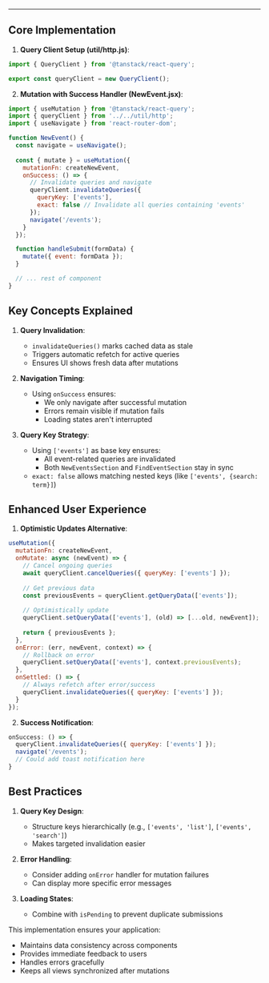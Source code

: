 
---

## Core Implementation

1. **Query Client Setup (util/http.js)**:
```javascript
import { QueryClient } from '@tanstack/react-query';

export const queryClient = new QueryClient();
```

2. **Mutation with Success Handler (NewEvent.jsx)**:
```javascript
import { useMutation } from '@tanstack/react-query';
import { queryClient } from '../../util/http';
import { useNavigate } from 'react-router-dom';

function NewEvent() {
  const navigate = useNavigate();
  
  const { mutate } = useMutation({
    mutationFn: createNewEvent,
    onSuccess: () => {
      // Invalidate queries and navigate
      queryClient.invalidateQueries({
        queryKey: ['events'],
        exact: false // Invalidate all queries containing 'events'
      });
      navigate('/events');
    }
  });

  function handleSubmit(formData) {
    mutate({ event: formData });
  }

  // ... rest of component
}
```

## Key Concepts Explained

1. **Query Invalidation**:
   - `invalidateQueries()` marks cached data as stale
   - Triggers automatic refetch for active queries
   - Ensures UI shows fresh data after mutations

2. **Navigation Timing**:
   - Using `onSuccess` ensures:
     - We only navigate after successful mutation
     - Errors remain visible if mutation fails
     - Loading states aren't interrupted

3. **Query Key Strategy**:
   - Using `['events']` as base key ensures:
     - All event-related queries are invalidated
     - Both `NewEventsSection` and `FindEventSection` stay in sync
   - `exact: false` allows matching nested keys (like `['events', {search: term}]`)

## Enhanced User Experience

1. **Optimistic Updates Alternative**:
```javascript
useMutation({
  mutationFn: createNewEvent,
  onMutate: async (newEvent) => {
    // Cancel ongoing queries
    await queryClient.cancelQueries({ queryKey: ['events'] });
    
    // Get previous data
    const previousEvents = queryClient.getQueryData(['events']);
    
    // Optimistically update
    queryClient.setQueryData(['events'], (old) => [...old, newEvent]);
    
    return { previousEvents };
  },
  onError: (err, newEvent, context) => {
    // Rollback on error
    queryClient.setQueryData(['events'], context.previousEvents);
  },
  onSettled: () => {
    // Always refetch after error/success
    queryClient.invalidateQueries({ queryKey: ['events'] });
  }
});
```

2. **Success Notification**:
```javascript
onSuccess: () => {
  queryClient.invalidateQueries({ queryKey: ['events'] });
  navigate('/events');
  // Could add toast notification here
}
```

## Best Practices

1. **Query Key Design**:
   - Structure keys hierarchically (e.g., `['events', 'list']`, `['events', 'search']`)
   - Makes targeted invalidation easier

2. **Error Handling**:
   - Consider adding `onError` handler for mutation failures
   - Can display more specific error messages

3. **Loading States**:
   - Combine with `isPending` to prevent duplicate submissions

This implementation ensures your application:
- Maintains data consistency across components
- Provides immediate feedback to users
- Handles errors gracefully
- Keeps all views synchronized after mutations